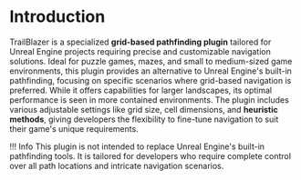 # Introduction

TrailBlazer is a specialized **grid-based pathfinding plugin** tailored for Unreal Engine projects requiring precise and customizable navigation solutions. Ideal for puzzle games, mazes, and small to medium-sized game environments, this plugin provides an alternative to Unreal Engine's built-in pathfinding, focusing on specific scenarios where grid-based navigation is preferred. While it offers capabilities for larger landscapes, its optimal performance is seen in more contained environments. The plugin includes various adjustable settings like grid size, cell dimensions, and **heuristic methods**, giving developers the flexibility to fine-tune navigation to suit their game's unique requirements.

!!! Info
    This plugin is not intended to replace Unreal Engine's built-in pathfinding tools. It is tailored for developers who require complete control over all path locations and intricate navigation scenarios.

